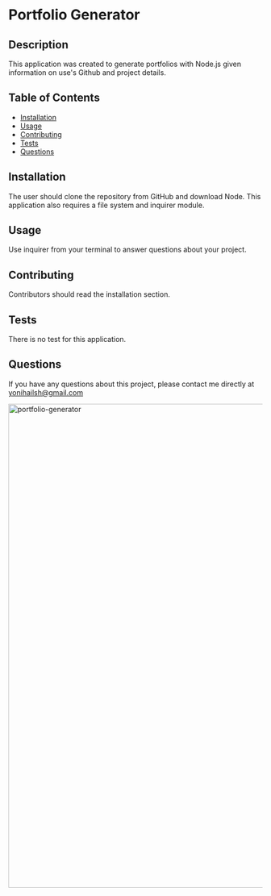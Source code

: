 # Portfolio Generator

## Description
This application was created to generate portfolios with Node.js given information on use's Github and project details.

## Table of Contents
* [Installation](#installation)
* [Usage](#usage)
* [Contributing](#contributing)
* [Tests](#tests)
* [Questions](#questions)

## Installation
The user should clone the repository from GitHub and download Node. This application also requires a file system and inquirer module. 

## Usage
Use inquirer from your terminal to answer questions about your project.

## Contributing
Contributors should read the installation section.

## Tests
There is no test for this application.

## Questions
If you have any questions about this project, please contact me directly at yonihailsh@gmail.com

<img width="960" alt="portfolio-generator" src="https://user-images.githubusercontent.com/78513952/134361720-aaf7f46e-4d68-45d0-83f6-1ab33f01fb19.png">
